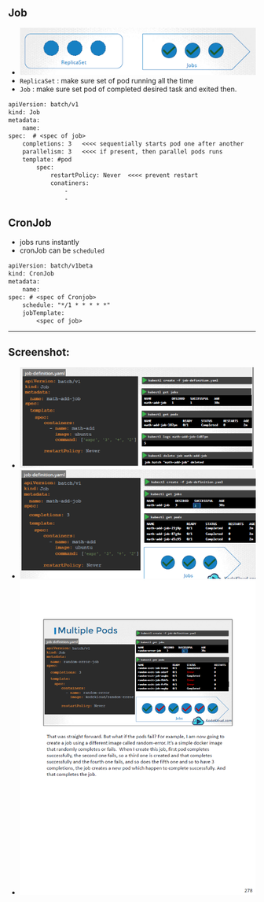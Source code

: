 ## Job
- ![img.png](../99_img/05/img.png)
- `ReplicaSet` : make sure set of pod running all the time
- `Job` : make sure set pod of completed desired task and exited then.

```
apiVersion: batch/v1
kind: Job
metadata: 
    name:
spec:  # <spec of job>
    completions: 3   <<<< sequentially starts pod one after another
    parallelism: 3   <<<< if present, then parallel pods runs
    template: #pod
        spec:
            restartPolicy: Never  <<<< prevent restart
            conatiners:
                - 
                - 
```

## CronJob
- jobs runs instantly
- cronJob can be `scheduled`
```
apiVersion: batch/v1beta
kind: CronJob
metadata:
    name:
spec: # <spec of Cronjob>
    schedule: "*/1 * * * * *"
    jobTemplate:
        <spec of job>
```
---
## Screenshot:
  - ![img_1.png](../99_img/05/img_1.png)
  - ![img_2.png](../99_img/05/img_2.png)
  - ![img_3.png](../99_img/05/img_3.png)




